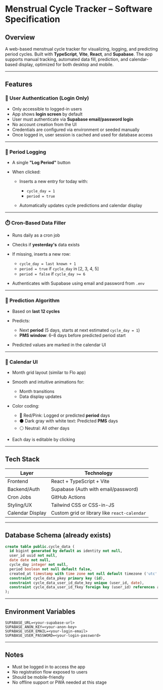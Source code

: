 # Menstrual Cycle Tracker – Software Specification

## Overview

A web-based menstrual cycle tracker for visualizing, logging, and predicting period cycles. Built with **TypeScript**, **Vite**, **React**, and **Supabase**. The app supports manual tracking, automated data fill, prediction, and calendar-based display, optimized for both desktop and mobile.

---

## Features

### 🔐 User Authentication (Login Only)

- Only accessible to logged-in users
- App shows **login screen** by default
- User must authenticate via **Supabase email/password login**
- No account creation from the UI
- Credentials are configured via environment or seeded manually
- Once logged in, user session is cached and used for database access

---

### 🔴 Period Logging

- A single **"Log Period"** button
- When clicked:

  - Inserts a new entry for today with:

    - `cycle_day = 1`
    - `period = true`

  - Automatically updates cycle predictions and calendar display

---

### ⏱️ Cron-Based Data Filler

- Runs daily as a cron job
- Checks if **yesterday's** data exists
- If missing, inserts a new row:

  - `cycle_day = last known + 1`
  - `period = true` if `cycle_day` in \[2, 3, 4, 5]
  - `period = false` if `cycle_day >= 6`

- Authenticates with Supabase using email and password from `.env`

---

### 🔮 Prediction Algorithm

- Based on **last 12 cycles**
- Predicts:

  - Next **period** (5 days, starts at next estimated `cycle_day = 1`)
  - **PMS window**: 6–8 days before predicted period start

- Predicted values are marked in the calendar UI

---

### 📅 Calendar UI

- Month grid layout (similar to Flo app)
- Smooth and intuitive animations for:

  - Month transitions
  - Data display updates

- Color coding:

  - 🔴 Red/Pink: Logged or predicted **period** days
  - ⚫ Dark gray with white text: Predicted **PMS** days
  - ⚪ Neutral: All other days

- Each day is editable by clicking

---

## Tech Stack

| Layer            | Technology                                   |
| ---------------- | -------------------------------------------- |
| Frontend         | React + TypeScript + Vite                    |
| Backend/Auth     | Supabase (Auth with email/password)          |
| Cron Jobs        | GitHub Actions                               |
| Styling/UX       | Tailwind CSS or CSS-in-JS                    |
| Calendar Display | Custom grid or library like `react-calendar` |

---

## Database Schema (already exists)

```sql
create table public.cycle_data (
  id bigint generated by default as identity not null,
  user_id uuid not null,
  date date not null,
  cycle_day integer not null,
  period boolean not null default false,
  created_at timestamp with time zone not null default timezone ('utc'::text, now()),
  constraint cycle_data_pkey primary key (id),
  constraint cycle_data_user_id_date_key unique (user_id, date),
  constraint cycle_data_user_id_fkey foreign key (user_id) references auth.users (id)
);
```

---

## Environment Variables

```env
SUPABASE_URL=<your-supabase-url>
SUPABASE_ANON_KEY=<your-anon-key>
SUPABASE_USER_EMAIL=<your-login-email>
SUPABASE_USER_PASSWORD=<your-login-password>
```

---

## Notes

- Must be logged in to access the app
- No registration flow exposed to users
- Should be mobile-friendly
- No offline support or PWA needed at this stage
